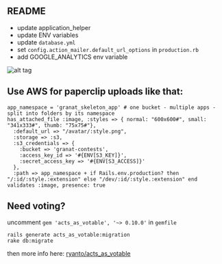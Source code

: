 ## README

* update application_helper
* update ENV variables
* update `database.yml`
* set `config.action_mailer.default_url_options` in `production.rb`
* add GOOGLE_ANALYTICS env variable

![alt tag](http://cdn.meme.am/instances/48077677.jpg)

## Use AWS for paperclip uploads like that:
```
app_namespace = 'granat_skeleton_app' # one bucket - multiple apps - split into folders by its namespace
has_attached_file :image, :styles => { normal: "600x600#", small: "341x333#", thumb: "75x75#"},
  :default_url => "/avatar/:style.png",
  :storage => :s3,
  :s3_credentials => {
    :bucket => 'granat-contests',
    :access_key_id => '#{ENV[S3_KEY]}',
    :secret_access_key => '#{ENV[S3_ACCESS]}'
  },
  :path => app_namespace + if Rails.env.production? then "/:id/:style.:extension" else "/dev/:id/:style.:extension" end
validates :image, presence: true
```

## Need voting?

uncomment `gem 'acts_as_votable', '~> 0.10.0'` in `gemfile`

```
rails generate acts_as_votable:migration
rake db:migrate
```
then more info here: [ryanto/acts_as_votable](https://github.com/ryanto/acts_as_votable)
